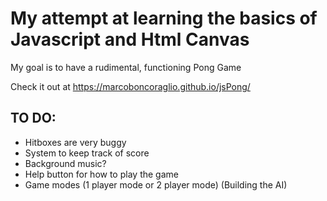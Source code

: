 # My attempt at learning the basics of Javascript and Html Canvas

My goal is to have a rudimental, functioning Pong Game

Check it out at https://marcoboncoraglio.github.io/jsPong/

## TO DO:

  * Hitboxes are very buggy
  * System to keep track of score
  * Background music?
  * Help button for how to play the game
  * Game modes (1 player mode or 2 player mode) (Building the AI)
